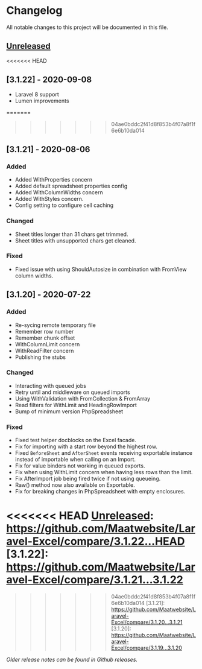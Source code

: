 # Changelog
All notable changes to this project will be documented in this file.

## [Unreleased]

<<<<<<< HEAD
## [3.1.22] - 2020-09-08

- Laravel 8 support
- Lumen improvements

=======
>>>>>>> 04ae0bddc2f41d8f853b4f07a8f1f6e6b10da014
## [3.1.21] - 2020-08-06

### Added
- Added WithProperties concern
- Added default spreadsheet properties config
- Added WithColumnWidths concern
- Added WithStyles concern.
- Config setting to configure cell caching

### Changed
- Sheet titles longer than 31 chars get trimmed.
- Sheet titles with unsupported chars get cleaned.

### Fixed
- Fixed issue with using ShouldAutosize in combination with FromView column widths.

## [3.1.20] - 2020-07-22

### Added
- Re-sycing remote temporary file
- Remember row number
- Remember chunk offset
- WithColumnLimit concern
- WithReadFilter concern
- Publishing the stubs

### Changed
- Interacting with queued jobs
- Retry until and middleware on queued imports
- Using WithValidation with FromCollection & FromArray
- Read filters for WithLimit and HeadingRowImport
- Bump of minimum version PhpSpreadsheet

### Fixed
- Fixed test helper docblocks on the Excel facade.
- Fix for importing with a start row beyond the highest row.
- Fixed `BeforeSheet` and `AfterSheet` events receiving exportable instance instead of importable when calling on an Import.
- Fix for value binders not working in queued exports.
- Fix when using WithLimit concern when having less rows than the limit.
- Fix AfterImport job being fired twice if not using queueing.
- Raw() method now also available on Exportable.
- Fix for breaking changes in PhpSpreadsheet with empty enclosures.

<<<<<<< HEAD
[Unreleased]: https://github.com/Maatwebsite/Laravel-Excel/compare/3.1.22...HEAD
[3.1.22]: https://github.com/Maatwebsite/Laravel-Excel/compare/3.1.21...3.1.22
=======
[Unreleased]: https://github.com/Maatwebsite/Laravel-Excel/compare/3.1.21...HEAD
>>>>>>> 04ae0bddc2f41d8f853b4f07a8f1f6e6b10da014
[3.1.21]: https://github.com/Maatwebsite/Laravel-Excel/compare/3.1.20...3.1.21
[3.1.20]: https://github.com/Maatwebsite/Laravel-Excel/compare/3.1.19...3.1.20

_Older release notes can be found in Github releases._
